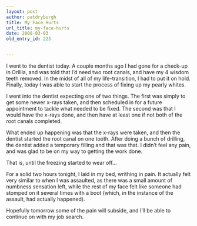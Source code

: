 ```yaml
---
layout: post
author: patdryburgh
title: My Face Hurts
url_title: my-face-hurts
date: 2008-03-03
old_entry_id: 223


---
```


I went to the dentist today.  A couple months ago I had gone for a check-up in Orillia, and was told that I’d need two root canals, and have my 4 wisdom teeth removed.  In the midst of all of my life-transition, I had to put it on hold.  Finally, today I was able to start the process of fixing up my pearly whites.

I went into the dentist expecting one of two things.  The first was simply to get some newer x-rays taken, and then scheduled in for a future appointment to tackle what needed to be fixed.  The second was that I would have the x-rays done, and then have at least one if not both of the root canals completed.

What ended up happening was that the x-rays were taken, and then the dentist started the root canal on one tooth.  After doing a bunch of drilling, the dentist added a temporary filling and that was that.  I didn’t feel any pain, and was glad to be on my way to getting the work done.

That is, until the freezing started to wear off…

For a solid two hours tonight, I laid in my bed, writhing in pain.   It actually felt very similar to when I was assaulted, as there was a small amount of numbness sensation left, while the rest of my face felt like someone had stomped on it several times with a boot (which, in the instance of the assault, had actually happened).

Hopefully tomorrow some of the pain will subside, and I’ll be able to continue on with my job search.